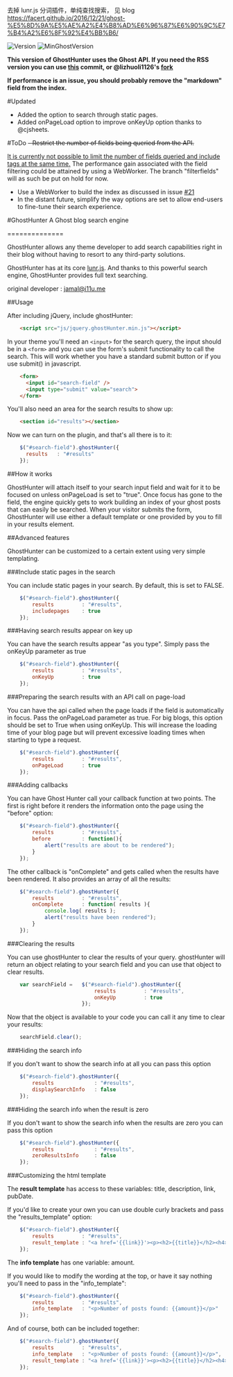 去掉 lunr.js 分词插件，单纯查找搜索， 见 blog https://facert.github.io/2016/12/21/ghost-%E5%8D%9A%E5%AE%A2%E4%B8%AD%E6%96%87%E6%90%9C%E7%B4%A2%E6%8F%92%E4%BB%B6/


![Version](https://img.shields.io/badge/Version-0.3.5-blue.svg)
![MinGhostVersion](https://img.shields.io/badge/Min%20Ghost%20v.-%3E%3D%200.7.x-red.svg)

**This version of GhostHunter uses the Ghost API. If you need the RSS version you can use [this](https://github.com/jamalneufeld/ghostHunter/commit/2e721620868d127e9e688145fabcf5f86249d11b) commit, or @lizhuoli1126's [fork](https://github.com/dreampiggy/ghostHunter)**

**If performance is an issue, you should probably remove the "markdown" field from the index.**

#Updated
- Added the option to search through static pages.
- Added onPageLoad option to improve onKeyUp option thanks to @cjsheets.

#ToDo
~~- Restrict the number of fields being queried from the API.~~

[It is currently not possible to limit the number of fields queried and include tags at the same time.](https://github.com/TryGhost/Ghost/issues/5615)
The performance gain associated with the field filtering could be attained by using a WebWorker.
The branch "filterfields" will as such be put on hold for now.

- Use a WebWorker to build the index as discussed in issue [#21](https://github.com/jamalneufeld/ghostHunter/issues/21)
- In the distant future, simplify the way options are set to allow end-users to fine-tune their search experience.

#GhostHunter
A Ghost blog search engine

==============

GhostHunter allows any theme developer to add search capabilities right in their blog without having to resort to any third-party solutions. 

GhostHunter has at its core [lunr.js](http://lunrjs.com). And thanks to this powerful search engine, GhostHunter provides full text searching.

original developer : jamal@i11u.me

##Usage

After including jQuery, include ghostHunter:

````html
    <script src="js/jquery.ghostHunter.min.js"></script>
````

In your theme you'll need an `<input>` for the search query, the input should be in a `<form>` and you can use the form's submit functionality to call the search. This will work whether you have a standard submit button or if you use submit() in javascript.
````html
    <form>
      <input id="search-field" />
      <input type="submit" value="search">
    </form>
````
You'll also need an area for the search results to show up:
````html
    <section id="results"></section>
````
Now we can turn on the plugin, and that's all there is to it:
````js
    $("#search-field").ghostHunter({
      results   : "#results"
    });
````
##How it works

GhostHunter will attach itself to your search input field and wait for it to be focused on unless onPageLoad is set to "true". Once focus has gone to the field, the engine quickly gets to work building an index of your ghost posts that can easily be searched. When your visitor submits the form, GhostHunter will use either a default template or one provided by you to fill in your results element.

##Advanced features

GhostHunter can be customized to a certain extent using very simple templating. 


###Include static pages in the search

You can include static pages in your search. By default, this is set to FALSE.

````js
	$("#search-field").ghostHunter({
		results   		: "#results",
		includepages 	: true
    });
````


###Having search results appear on key up

You can have the search results appear "as you type". Simply pass the onKeyUp parameter as true
````js
	$("#search-field").ghostHunter({
		results   		: "#results",
		onKeyUp 		: true
    });
````
###Preparing the search results with an API call on page-load

You can have the api called when the page loads if the field is automatically in focus. Pass the onPageLoad parameter as true.
For big blogs, this option should be set to True when using onKeyUp. This will increase the loading time of your blog page but will prevent excessive loading times when starting to type a request.
````js
	$("#search-field").ghostHunter({
		results   		: "#results",
		onPageLoad 		: true
    });
````
###Adding callbacks

You can have Ghost Hunter call your callback function at two points. The first is right before it renders the information onto the page using the "before" option:
````js
	$("#search-field").ghostHunter({
		results   		: "#results",
		before 			: function(){
			alert("results are about to be rendered");
		}
    });
````
The other callback is "onComplete" and gets called when the results have been rendered. It also provides an array of all the results:
````js
	$("#search-field").ghostHunter({
		results   		: "#results",
		onComplete		: function( results ){
			console.log( results );
			alert("results have been rendered");
		}
    });
````

###Clearing the results

You can use ghostHunter to clear the results of your query. ghostHunter will return an object relating to your search field and you can use that object to clear results.
````js
	var searchField = 	$("#search-field").ghostHunter({
							results   		: "#results",
							onKeyUp 		: true
					    });
````
Now that the object is available to your code you can call it any time to clear your results:
````js
	searchField.clear();
````
###Hiding the search info

If you don't want to show the search info at all you can pass this option
````js
	$("#search-field").ghostHunter({
		results   			: "#results",
		displaySearchInfo 	: false
    });
````
###Hiding the search info when the result is zero

If you don't want to show the search info when the results are zero you can pass this option
````js
	$("#search-field").ghostHunter({
		results   			: "#results",
		zeroResultsInfo 	: false
    });
````
###Customizing the html template

The **result template** has access to these variables: title, description, link, pubDate.

If you'd like to create your own you can use double curly brackets and pass the "results_template" option:
````js
	$("#search-field").ghostHunter({
		results   		: "#results",
		result_template : "<a href='{{link}}'><p><h2>{{title}}</h2><h4>{{pubDate}}</h4>{{description}}</p></a>"
    });
````
The **info template** has one variable: amount.

If you would like to modify the wording at the top, or have it say nothing you'll need to pass in the "info_template":
````js
	$("#search-field").ghostHunter({
		results   		: "#results",
		info_template	: "<p>Number of posts found: {{amount}}</p>"
    });
````
And of course, both can be included together:
````js
	$("#search-field").ghostHunter({
		results   		: "#results",
		info_template	: "<p>Number of posts found: {{amount}}</p>",
		result_template : "<a href='{{link}}'><p><h2>{{title}}</h2><h4>{{pubDate}}</h4>{{description}}</p></a>"
    });
````
